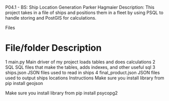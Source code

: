 P04.1 - BS: Ship Location Generation
Parker Hagmaier
Description:
This project takes in a file of ships and positions them in a fleet by using PSQL to handle storing and PostGIS for calculations.

Files
#	File/folder	Description
1	main.py	Main driver of my project loads tables and does calculations
2	SQL	SQL files that make the tables, adds indexes, and other useful sql
3	ships.json	JSON files used to read in ships
4	final_product.json	JSON files used to output ships locations
Instructions
Make sure you install library from pip install geojson

Make sure you install library from pip install psycopg2

